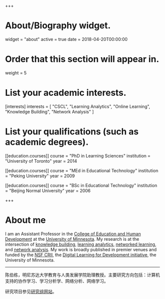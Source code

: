 +++
# About/Biography widget.
widget = "about"
active = true
date = 2018-04-20T00:00:00

# Order that this section will appear in.
weight = 5

# List your academic interests.
[interests]
  interests = [
    "CSCL",
    "Learning Analytics",
    "Online Learning",
    "Knowledge Building",
    "Network Analysis"
  ]

# List your qualifications (such as academic degrees).
[[education.courses]]
  course = "PhD in Learning Sciences"
  institution = "University of Toronto"
  year = 2014

[[education.courses]]
  course = "MEd in Educational Technology"
  institution = "Peking University"
  year = 2009

[[education.courses]]
  course = "BSc in Educational Technology"
  institution = "Beijing Normal University"
  year = 2006
 
+++

# About me

I am an Assistant Professor in the [College of Education and Human Development](http://www.cehd.umn.edu/) at the [University of Minnesota](https://twin-cities.umn.edu/). My research is at the intersection of [knowledge building](https://en.wikipedia.org/wiki/Knowledge_building), [learning analytics](https://en.wikipedia.org/wiki/Learning_analytics), [networked learning](https://en.wikipedia.org/wiki/Networked_learning), and [network analysis](https://en.wikipedia.org/wiki/Network_science). My work is broadly published in premier venues and funded by the [NSF CRII](https://www.nsf.gov/awardsearch/showAward?AWD_ID=1657009), the [Digital Learning for Development initiative](http://dl4d.org/), the University of Minnesota.

<hr>

陈伯栋，明尼苏达大学教育与人类发展学院助理教授。主要研究方向包括：计算机支持的协作学习、学习分析学、网络分析、网络学习。

研究项目参见[研究组网站](https://colig.github.io/research/)。
